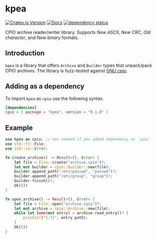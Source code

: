 # kpea

[![Crates.io Version](https://img.shields.io/crates/v/kpea)](https://crates.io/crates/kpea)
[![Docs](https://docs.rs/kpea/badge.svg)](https://docs.rs/kpea)
[![dependency status](https://deps.rs/repo/github/igankevich/kpea/status.svg)](https://deps.rs/repo/github/igankevich/kpea)

CPIO archive reader/writer library. Supports _New ASCII_, _New CRC_, _Old character_, and _New binary_ formats.


## Introduction

`kpea` is a library that offers `Archive` and `Builder` types that unpack/pack CPIO archives.
The library is fuzz-tested against [GNU cpio](https://www.gnu.org/software/cpio/).


## Adding as a dependency

To import `kpea` as `cpio` use the following syntax.

```toml
[dependencies]
cpio = { package = "kpea", version = "0.1.0" }
```


## Example


```rust
use kpea as cpio; // not needed if you added dependency as `cpio`
use std::fs::File;
use std::io::Error;

fn create_archive() -> Result<(), Error> {
    let file = File::create("archive.cpio")?;
    let mut builder = cpio::Builder::new(file);
    builder.append_path("/etc/passwd", "passwd")?;
    builder.append_path("/etc/group", "group")?;
    builder.finish()?;
    Ok(())
}

fn open_archive() -> Result<(), Error> {
    let file = File::open("archive.cpio")?;
    let mut archive = cpio::Archive::new(file);
    while let Some(mut entry) = archive.read_entry()? {
        println!("{:?}", entry.path);
    }
    Ok(())
}
```
